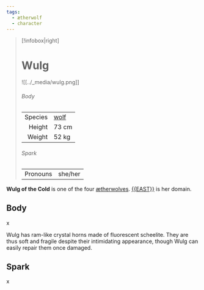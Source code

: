 ```yaml
---
tags:
  - ætherwolf
  - character
---
```

> [!infobox|right]
> # Wulg
> ![[../_media/wulg.png]]
> ###### Body
> |  |  |
> | ---: | ---- |
> | Species | [wolf](<../Æther/Body.md#Wolf>) |
> | Height | 73 cm |
> | Weight | 52 kg |
> ###### Spark
> |  |  |
> | ---: | ---- |
> | Pronouns | she/her |

**Wulg of the Cold** is one of the four [ætherwolves](<../Æther/Ætherwolf.md>). [{{EAST}}](<../Locations/{{EAST}}.md>) is her domain.

## Body
x

Wulg has ram-like crystal horns made of fluorescent scheelite. They are thus soft and fragile despite their intimidating appearance, though Wulg can easily repair them once damaged.

## Spark
x